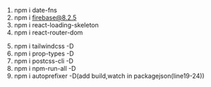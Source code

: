 1. npm i date-fns
2. npm i firebase@8.2.5
3. npm i react-loading-skeleton
4. npm i react-router-dom
<!--  for tailwind css setup -->
5. npm i tailwindcss -D
6. npm i prop-types -D
7. npm i postcss-cli -D
8. npm i npm-run-all -D
9. npm i autoprefixer -D(add build,watch in packagejson(line19-24))